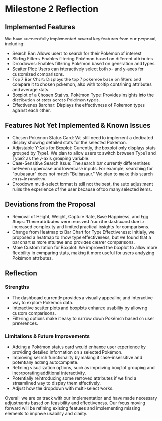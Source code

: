 # Milestone 2 Reflection

## Implemented Features

We have successfully implemented several key features from our proposal, including:

- Search Bar: Allows users to search for their Pokémon of interest.
- Sliding Filters: Enables filtering Pokémon based on different attributes.
- Dropdowns: Enables filtering Pokémon based on generation and types.
- Scatter Plot: Users can interactively select both x- and y-axes for customized comparisons.
- Top 7 Bar Chart: Displays the top 7 pokemon base on filters and compare it to chosen pokemon, also with tooltip containing attributes and average stats.
- Boxplot of a Chosen Stat vs. Pokémon Type: Provides insights into the distribution of stats across Pokémon types.
- Effectivenes Barchar: Displays the effectivness of Pokemon types against each other.

## Features Not Yet Implemented & Known Issues

- Chosen Pokémon Status Card: We still need to implement a dedicated display showing detailed stats for the selected Pokémon.
- Adjustable Y-Axis for Boxplot: Currently, the boxplot only displays stats grouped by Type1. We plan to allow users to switch between Type1 and Type2 as the y-axis grouping variable.
- Case-Sensitive Search Issue: The search bar currently differentiates between uppercase and lowercase inputs. For example, searching for "bulbasaur" does not match "Bulbasaur." We plan to make this search case-insensitive.
- Dropdown multi-select format is still not the best, the auto adjustment ruins the experience of the user because of too many selected items.

## Deviations from the Proposal

- Removal of Height, Weight, Capture Rate, Base Happiness, and Egg Steps: These attributes were removed from the dashboard due to increased complexity and limited practical insights for comparisons.
- Change from Heatmap to Bar Chart for Type Effectiveness: Initially, we proposed a heatmap to show type effectiveness, but we found that a bar chart is more intuitive and provides clearer comparisons.
- More Customization for Boxplot: We improved the boxplot to allow more flexibility in comparing stats, making it more useful for users analyzing Pokémon attributes.

## Reflection

### Strengths

- The dashboard currently provides a visually appealing and interactive way to explore Pokémon data.
- Interactive scatter plots and boxplots enhance usability by allowing custom comparisons.
- Filtering options make it easy to narrow down Pokémon based on user preferences.

### Limitations & Future Improvements

- Adding a Pokémon status card would enhance user experience by providing detailed information on a selected Pokémon.
- Improving search functionality by making it case-insensitive and potentially adding autocomplete.
- Refining visualization options, such as improving boxplot grouping and incorporating additional interactivity.
- Potentially reintroducing some removed attributes if we find a streamlined way to display them effectively.
- Adjust how the dropdown with multi-select works.

Overall, we are on track with our implementation and have made necessary adjustments based on feasibility and effectiveness. Our focus moving forward will be refining existing features and implementing missing elements to improve usability and clarity.
